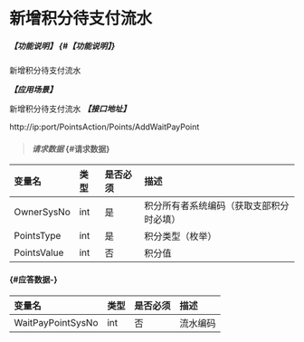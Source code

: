 # 新增积分待支付流水

##### _【功能说明】_ {#【功能说明】}
新增积分待支付流水

_**【应用场景】**_

新增积分待支付流水
_**【接口地址】**_

http://ip:port/PointsAction/Points/AddWaitPayPoint

> #### _请求数据_ {#请求数据}

| 变量名 | 类型 | 是否必须 | 描述 |
| :--- | :--- | :--- | :--- |
| OwnerSysNo | int | 是 | 积分所有者系统编码（获取支部积分时必填） |
| PointsType | int | 是 | 积分类型（枚举） |
| PointsValue | int | 否 | 积分值 |

####  {#应答数据-}
| 变量名 | 类型 | 是否必须 | 描述 |
| :--- | :--- | :--- | :--- |
|WaitPayPointSysNo | int | 否 | 流水编码|




